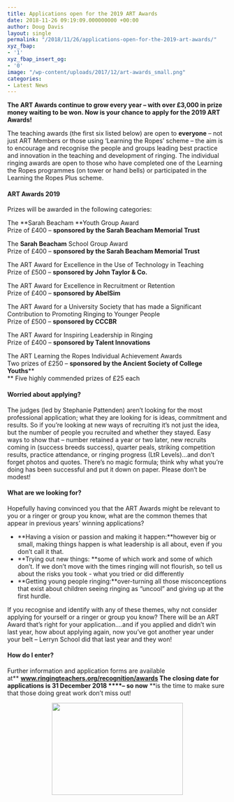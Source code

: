 ```yaml
---
title: Applications open for the 2019 ART Awards
date: 2018-11-26 09:19:09.000000000 +00:00
author: Doug Davis
layout: single
permalink: "/2018/11/26/applications-open-for-the-2019-art-awards/"
xyz_fbap:
- '1'
xyz_fbap_insert_og:
- '0'
image: "/wp-content/uploads/2017/12/art-awards_small.png"
categories:
- Latest News
---
```

**The ART Awards continue to grow every year – with over £3,000 in prize money waiting to be won. Now is your chance to apply for the 2019 ART Awards!**

The teaching awards (the first six listed below) are open to **everyone** – not just ART Members or those using ‘Learning the Ropes’ scheme – the aim is to encourage and recognise the people and groups leading best practice and innovation in the teaching and development of ringing. The individual ringing awards are open to those who have completed one of the Learning the Ropes programmes (on tower or hand bells) or participated in the Learning the Ropes Plus scheme.

#### ART Awards 2019

Prizes will be awarded in the following categories:

The **Sarah Beacham **Youth Group Award  
Prize of £400 – **sponsored by the Sarah Beacham Memorial Trust**

The **Sarah Beacham** School Group Award  
Prize of £400 – **sponsored by the Sarah Beacham Memorial Trust**

The ART Award for Excellence in the Use of Technology in Teaching  
Prize of £500 – **sponsored by John Taylor & Co.**

The ART Award for Excellence in Recruitment or Retention  
Prize of £400 – **sponsored by AbelSim**

The ART Award for a University Society that has made a Significant Contribution to Promoting Ringing to Younger People  
Prize of £500 – **sponsored by CCCBR**

The ART Award for Inspiring Leadership in Ringing  
Prize of £400 – **sponsored by Talent Innovations**

The ART Learning the Ropes Individual Achievement Awards  
Two prizes of £250 – **sponsored by the Ancient Society of College Youths****  
** Five highly commended prizes of £25 each

#### Worried about applying?

The judges (led by Stephanie Pattenden) aren’t looking for the most professional application; what they are looking for is ideas, commitment and results. So if you’re looking at new ways of recruiting it’s not just the idea, but the number of people you recruited and whether they stayed. Easy ways to show that – number retained a year or two later, new recruits coming in (success breeds success), quarter peals, striking competition results, practice attendance, or ringing progress (LtR Levels)…and don’t forget photos and quotes. There’s no magic formula; think why what you’re doing has been successful and put it down on paper. Please don’t be modest!

#### What are we looking for?

Hopefully having convinced you that the ART Awards might be relevant to you or a ringer or group you know, what are the common themes that appear in previous years’ winning applications?

  * **Having a vision or passion and making it happen:**however big or small, making things happen is what leadership is all about, even if you don’t call it that.
  * **Trying out new things: **some of which work and some of which don’t. If we don’t move with the times ringing will not flourish, so tell us about the risks you took - what you tried or did differently
  * **Getting young people ringing:**over-turning all those misconceptions that exist about children seeing ringing as “uncool” and giving up at the first hurdle.

If you recognise and identify with any of these themes, why not consider applying for yourself or a ringer or group you know? There will be an ART Award that’s right for your application&#8230;.and if you applied and didn’t win last year, how about applying again, now you’ve got another year under your belt – Lerryn School did that last year and they won!

#### How do I enter?

Further information and application forms are available at** ****<a href="http://www.ringingteachers.org/recognition/awards" target="_blank" rel="noopener">www.ringingteachers.org/recognition/awards</a>** The closing date for applications is **31 December 2018 ****– so n**ow** **is the time to make sure that those doing great work don’t miss out!

<p style="text-align: center;">
  <a href="https://cccbr.org.uk/wp-content/uploads/2018/11/cc_art.png"><img loading="lazy" class="alignnone size-medium wp-image-14637" src="https://cccbr.org.uk/wp-content/uploads/2018/11/cc_art-300x211.png" alt="" width="300" height="211" /></a>
</p>
